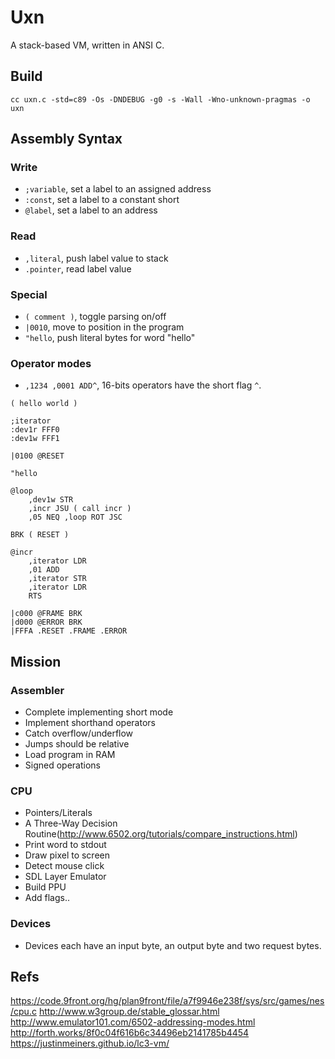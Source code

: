 # Uxn

A stack-based VM, written in ANSI C.

## Build

```
cc uxn.c -std=c89 -Os -DNDEBUG -g0 -s -Wall -Wno-unknown-pragmas -o uxn
```

## Assembly Syntax

### Write

- `;variable`, set a label to an assigned address
- `:const`, set a label to a constant short
- `@label`, set a label to an address

### Read

- `,literal`, push label value to stack
- `.pointer`, read label value

### Special

- `( comment )`, toggle parsing on/off
- `|0010`, move to position in the program
- `"hello`, push literal bytes for word "hello"

### Operator modes

- `,1234 ,0001 ADD^`, 16-bits operators have the short flag `^`.

```
( hello world )

;iterator
:dev1r FFF0
:dev1w FFF1

|0100 @RESET

"hello

@loop
	,dev1w STR
	,incr JSU ( call incr )
	,05 NEQ ,loop ROT JSC

BRK ( RESET )

@incr
	,iterator LDR
	,01 ADD
	,iterator STR 
	,iterator LDR
	RTS
	
|c000 @FRAME BRK 
|d000 @ERROR BRK 
|FFFA .RESET .FRAME .ERROR
```

## Mission

### Assembler

- Complete implementing short mode
- Implement shorthand operators
- Catch overflow/underflow
- Jumps should be relative
- Load program in RAM
- Signed operations

### CPU

- Pointers/Literals
- A Three-Way Decision Routine(http://www.6502.org/tutorials/compare_instructions.html)
- Print word to stdout
- Draw pixel to screen
- Detect mouse click
- SDL Layer Emulator
- Build PPU
- Add flags..

### Devices

- Devices each have an input byte, an output byte and two request bytes.

## Refs

https://code.9front.org/hg/plan9front/file/a7f9946e238f/sys/src/games/nes/cpu.c
http://www.w3group.de/stable_glossar.html
http://www.emulator101.com/6502-addressing-modes.html
http://forth.works/8f0c04f616b6c34496eb2141785b4454
https://justinmeiners.github.io/lc3-vm/
